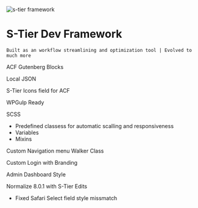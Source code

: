 ![s-tier framework](https://stierdev.com/wp-content/uploads/2024/07/github.png)

# S-Tier Dev Framework

	Built as an workflow streamlining and optimization tool | Evolved to much more

ACF Gutenberg Blocks

Local JSON

S-Tier Icons field for ACF

WPGulp Ready

SCSS
- Predefined classess for automatic scalling and responsiveness
- Variables
- Mixins

Custom Navigation menu Walker Class

Custom Login with Branding

Admin Dashboard Style

Normalize 8.0.1 with S-Tier Edits
- Fixed Safari Select field style missmatch
